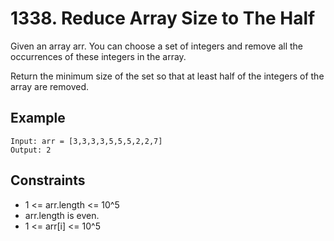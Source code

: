 # 1338. Reduce Array Size to The Half

Given an array arr.  You can choose a set of integers and remove all the occurrences of these integers in the array.

Return the minimum size of the set so that at least half of the integers of the array are removed.

## Example

```
Input: arr = [3,3,3,3,5,5,5,2,2,7]
Output: 2

```

## Constraints

- 1 <= arr.length <= 10^5
- arr.length is even.
- 1 <= arr[i] <= 10^5